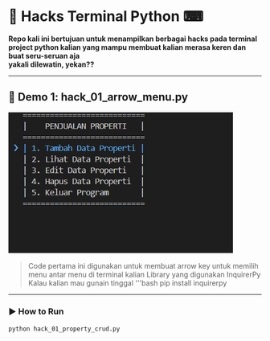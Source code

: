 # 👾 Hacks Terminal Python ⌨

**Repo kali ini bertujuan untuk menampilkan berbagai hacks pada terminal project python kalian yang mampu membuat kalian merasa keren dan buat seru-seruan aja**  
**yakali dilewatin, yekan??** 

---

## 🌟 Demo 1: hack_01_arrow_menu.py

![Demo CLI](assets/hack_01_arrow_menu.gif)

> Code pertama ini digunakan untuk membuat arrow key untuk memilih menu antar menu di terminal kalian
> Library yang digunakan InquirerPy
> Kalau kalian mau gunain tinggal
'''bash
> pip install inquirerpy 


---

### ▶️ How to Run

```bash
python hack_01_property_crud.py
